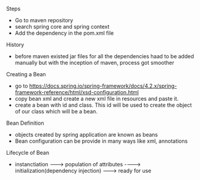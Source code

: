 Steps 
- Go to maven repository
- search spring core and spring context
- Add the dependency in the pom.xml file

History
- before maven existed jar files for all the dependencies haad to be
  added manually but with the inception of maven, process got smoother

Creating a Bean 
- go to https://docs.spring.io/spring-framework/docs/4.2.x/spring-framework-reference/html/xsd-configuration.html
- copy bean xml and create a new xml file in resources and paste it.
- create a bean with id and class. This id will be used to create the object of our class which will be a bean.

Bean Definition
- objects created by spring application are known as beans
- Bean configuration can be provide in many ways like xml, annotations

Lifecycle of Bean
- instanctiation ---> population of attributes ----> initialization(dependency injection) ---> ready for use
